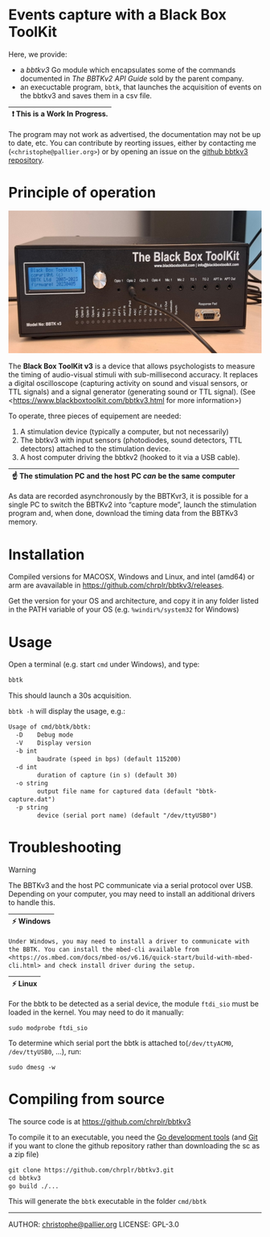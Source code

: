 Events capture with a Black Box ToolKit 
=======================================


Here, we provide:

- a *bbtkv3* Go module which encapsulates some of
the commands documented in *The BBTKv2 API Guide* sold by the parent
company.
- an execuctable program, `bbtk`, that launches the acquisition of events on the bbtkv3 and saves them in a csv file.


| :exclamation: This is a **Work In Progress**. |
|-----------------------------------------------|

The program may not work as advertised, the documentation may not be up to date, etc.  You can contribute by reorting issues, either by contacting me (`<christophe@pallier.org>`) or by opening an issue on the [github bbtkv3 repository](http://github.com/chrplr/bbtkv3).

# Principle of operation

![](bbtkv3.jpg)

The **Black Box ToolKit v3** is a device that allows psychologists to
 measure the timing of audio-visual stimuli with sub-millisecond
 accuracy. It replaces a digital oscilloscope (capturing activity on
 sound and visual sensors, or TTL signals) and a signal generator
 (generating sound or TTL signal). (See
<https://www.blackboxtoolkit.com/bbtkv3.html for more information>)

To operate, three pieces of equipement are needed:

1. A stimulation device (typically a computer, but not necessarily) 
2. The bbtkv3 with input sensors (photodiodes, sound detectors, TTL detectors) attached to the stimulation device.
3. A host computer driving the bbtkv2 (hooked to it via a USB cable).

| :point_up:  The stimulation PC and the host PC *can* be the same computer |
|---------------------------------------------------------------------------| 

As data are recorded asynchronously by the BBTKvr3, it is possible for a single PC to switch the BBTKv2 into “capture mode”, launch the stimulation program and, when done, download the timing data from the BBTKv3 memory.

# Installation

Compiled versions for MACOSX, Windows and Linux, and intel (amd64) or arm are avavailable in <https://github.com/chrplr/bbtkv3/releases>.

Get the version for your OS and architecture, and copy it in any folder listed in the PATH variable of your OS (e.g. `%windir%/system32` for Windows)



# Usage

Open a terminal (e.g. start `cmd` under Windows), and type:

```bash
bbtk
``` 

This should launch a 30s acquisition. 


`bbtk -h` will display the usage, e.g.:


```
Usage of cmd/bbtk/bbtk:
  -D	Debug mode
  -V	Display version
  -b int
    	baudrate (speed in bps) (default 115200)
  -d int
    	duration of capture (in s) (default 30)
  -o string
    	output file name for captured data (default "bbtk-capture.dat")
  -p string
    	device (serial port name) (default "/dev/ttyUSB0")
```

# Troubleshooting

> [!WARNING]
> The BBTKv3 and the host PC communicate via a serial protocol over
USB. Depending on your computer, you may need to install an additional drivers to handle this. 

   
| :zap: Windows |
|---------------|
	Under Windows, you may need to install a driver to communicate with the BBTK. You can install the mbed-cli available from <https://os.mbed.com/docs/mbed-os/v6.16/quick-start/build-with-mbed-cli.html> and check install driver during the setup.

| :zap: Linux  |
|--------------|


For the bbtk to be detected as a serial device, the module `ftdi_sio` must be loaded in the kernel. You may need to do it manually:


    sudo modprobe ftdi_sio

To determine which serial port the bbtk is attached to(`/dev/ttyACM0`, `/dev/ttyUSB0`, ...), run: 

    sudo dmesg -w 



# Compiling from source

The source code is at <https://github.com/chrplr/bbtkv3>

To compile it to an executable, you need the [Go development tools](https://go.dev/) (and [Git](https://git-scm.com/downloads) if you want to clone the github repository rather than downloading the sc as a zip file)


```
git clone https://github.com/chrplr/bbtkv3.git
cd bbtkv3  
go build ./... 
```

This will generate the `bbtk` executable in the folder `cmd/bbtk`


---

AUTHOR: christophe@pallier.org
LICENSE: GPL-3.0
